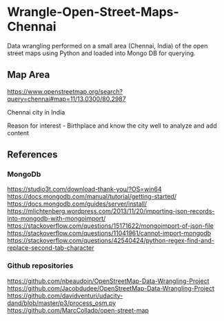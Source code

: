 # Wrangle-Open-Street-Maps-Chennai
Data wrangling performed on a small area (Chennai, India) of the open street maps using Python and loaded into Mongo DB for querying. 

## Map Area

https://www.openstreetmap.org/search?query=chennai#map=11/13.0300/80.2987

Chennai city in India

Reason for interest - Birthplace and know the city well to analyze and add content 


## References

### MongoDb

https://studio3t.com/download-thank-you/?OS=win64
https://docs.mongodb.com/manual/tutorial/getting-started/
https://docs.mongodb.com/guides/server/install/
https://mlichtenberg.wordpress.com/2013/11/20/importing-json-records-into-mongodb-with-mongoimport/
https://stackoverflow.com/questions/15171622/mongoimport-of-json-file
https://stackoverflow.com/questions/11041961/cannot-import-mongodb
https://stackoverflow.com/questions/42540424/python-regex-find-and-replace-second-tab-character

### Github repositories

https://github.com/nbeaudoin/OpenStreetMap-Data-Wrangling-Project
https://github.com/Jacobdudee/OpenStreetMap-Data-Wrangling-Project
https://github.com/davidventuri/udacity-dand/blob/master/p3/process_osm.py
https://github.com/MarcCollado/open-street-map
